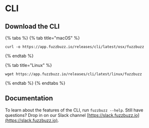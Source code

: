 # CLI

## Download the CLI

{% tabs %}
{% tab title="macOS" %}
```text
curl -o https://app.fuzzbuzz.io/releases/cli/latest/osx/fuzzbuzz
```
{% endtab %}

{% tab title="Linux" %}
```text
wget https://app.fuzzbuzz.io/releases/cli/latest/linux/fuzzbuzz
```
{% endtab %}
{% endtabs %}

## Documentation

To learn about the features of the CLI, run `fuzzbuzz --help`. Still have questions? Drop in on our Slack channel [https://slack.fuzzbuzz.io](https://slack.fuzzbuzz.io).

